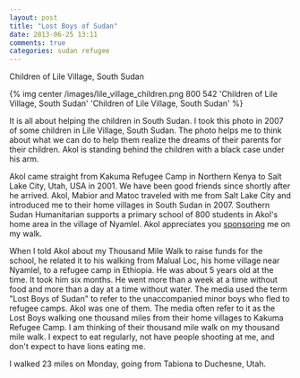 ```yaml
---
layout: post
title: "Lost Boys of Sudan"
date: 2013-06-25 13:11
comments: true
categories: sudan refugee 
---
```

Children of Lile Village, South Sudan

{% img center /images/lile_village_children.png 800 542 'Children of Lile Village, South Sudan' 'Children of Lile Village, South Sudan' %}

It is all about helping the children in South Sudan.  I took this photo in 2007 of some children in Lile Village, South Sudan.  The photo helps me to think about what we can do to help them realize the dreams of their parents for their children.  Akol is standing behind the children with a black case under his arm.

Akol came straight from Kakuma Refugee Camp in Northern Kenya to Salt Lake City, Utah, USA in 2001.  We have been good friends since shortly after he arrived.  Akol, Mabior and Matoc traveled with me from Salt Lake City and introduced me to their home villages in South Sudan in 2007.  Southern Sudan Humanitarian supports a primary school of 800 students in Akol's home area in the village of Nyamlel.  Akol appreciates you [sponsoring](http://www.sudanhelp.org) me on my walk.

When I told Akol about my Thousand Mile Walk to raise funds for the school, he related it to his walking from Malual Loc, his home village near Nyamlel, to a refugee camp in Ethiopia.  He was about 5 years old at the time.  It took him six months.  He went more than a week at a time without food and more than a day at a time without water.  The media used the term "Lost Boys of Sudan" to refer to the unaccompanied minor boys who fled to refugee camps.  Akol was one of them.  The media often refer to it as the Lost Boys walking one thousand miles from their home villages to Kakuma Refugee Camp.  I am thinking of their thousand mile walk on my thousand mile walk.  I expect to eat regularly, not have people shooting at me, and don't expect to have lions eating me.

I walked 23 miles on Monday, going from Tabiona to Duchesne, Utah.